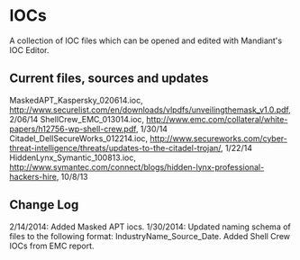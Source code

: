 IOCs
=====

A collection of IOC files which can be opened and edited with Mandiant's IOC Editor.

Current files, sources and updates
-----
MaskedAPT_Kaspersky_020614.ioc, http://www.securelist.com/en/downloads/vlpdfs/unveilingthemask_v1.0.pdf, 2/06/14
ShellCrew_EMC_013014.ioc, http://www.emc.com/collateral/white-papers/h12756-wp-shell-crew.pdf, 1/30/14
Citadel_DellSecureWorks_012214.ioc, http://www.secureworks.com/cyber-threat-intelligence/threats/updates-to-the-citadel-trojan/, 1/22/14
HiddenLynx_Symantic_100813.ioc, http://www.symantec.com/connect/blogs/hidden-lynx-professional-hackers-hire, 10/8/13

Change Log
-----
2/14/2014: Added Masked APT iocs. 
1/30/2014: Updated naming schema of files to the following format: IndustryName_Source_Date. Added Shell Crew IOCs from EMC report.